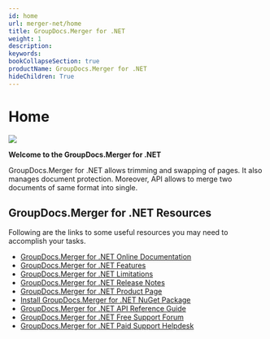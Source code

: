```yaml
---
id: home
url: merger-net/home
title: GroupDocs.Merger for .NET
weight: 1
description: 
keywords: 
bookCollapseSection: true
productName: GroupDocs.Merger for .NET
hideChildren: True
---
```


#  Home 


![](merger-net/_index/67338353)

**Welcome to the GroupDocs.Merger for .NET**

GroupDocs.Merger for .NET allows trimming and swapping of pages. It also manages document protection. Moreover, API allows to merge two documents of same format into single.

## GroupDocs.Merger for .NET Resources

Following are the links to some useful resources you may need to accomplish your tasks.

*   [GroupDocs.Merger for .NET Online Documentation](https://docs.groupdocs.com/display/mergernet/)
*   [GroupDocs.Merger for .NET Features](https://docs.groupdocs.com/display/mergernet/Features+Overview)
*   [GroupDocs.Merger for .NET Limitations](https://docs.groupdocs.com/display/mergernet/Evaluation+Limitations+and+Licensing+of+GroupDocs.Merger)
*   [GroupDocs.Merger for .NET Release Notes](https://docs.groupdocs.com/display/mergernet/Release+Notes)
*   [GroupDocs.Merger for .NET Product Page](https://products.groupdocs.com/merger/net)
*   [Install GroupDocs.Merger for .NET NuGet Package](https://www.nuget.org/packages/GroupDocs.Merger/)
*   [GroupDocs.Merger for .NET API Reference Guide](https://apireference.groupdocs.com/net/merger)
*   [GroupDocs.Merger for .NET Free Support Forum](https://forum.groupdocs.com/c/merger)
*   [GroupDocs.Merger for .NET Paid Support Helpdesk](https://helpdesk.groupdocs.com/)

